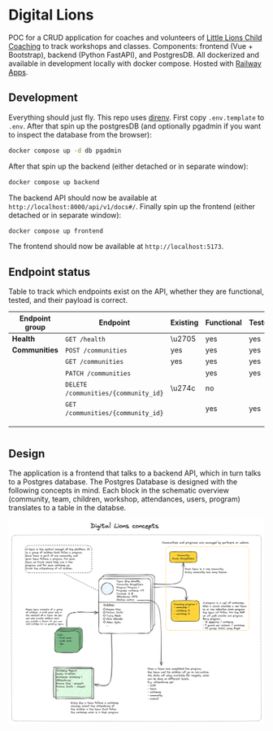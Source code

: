 # Digital Lions

POC for a CRUD application for coaches and volunteers of [Little Lions Child Coaching](https://littlelionschildcoaching.com/) to track workshops and classes. Components: frontend (Vue + Bootstrap), backend (Python FastAPI), and PostgresDB. All dockerized and available in development locally with docker compose. Hosted with [Railway Apps](https://railway.app/).


## Development

Everything should just fly. This repo uses [direnv](https://direnv.net/). First copy `.env.template` to `.env`. After that spin up the postgresDB (and optionally pgadmin if you want to inspect the database from the browser):
```bash
docker compose up -d db pgadmin
```
After that spin up the backend (either detached or in separate window):
```bash
docker compose up backend
```
The backend API should now be available at `http://localhost:8000/api/v1/docs#/`. Finally spin up the frontend (either detached or in separate window):
```bash
docker compose up frontend
```
The frontend should now be available at `http://localhost:5173`.

## Endpoint status

Table to track which endpoints exist on the API, whether they are functional, tested, and their payload is correct.

| Endpoint group  | Endpoint                             | Existing | Functional | Tested | Payload/response final |
|-----------------|--------------------------------------|----------|------------|--------|------------------------|
| **Health**      | `GET /health`                        | \u2705   | yes        | yes    | yes                    |
| **Communities** | `POST /communities`                  | yes      | yes        | yes    | yes                    |
|                 | `GET /communities`                   | yes      | yes        | yes    | yes                    |
|                 | `PATCH /communities`                 |          | yes        | yes    | yes                    |
|                 | `DELETE /communities/{community_id}` | \u274c   | no         |        |                        |
|                 | `GET /communities/{community_id}`    |          | yes        | yes    |                        |
|                 |                                      |          |            |        |                        |
|                 |                                      |          |            |        |                        |
|                 |                                      |          |            |        |                        |

#
## Design

The application is a frontend that talks to a backend API, which in turn talks to a Postgres database. The Postgres Database is designed with the following concepts in mind. Each block in the schematic overview (community, team, children, workshop, attendances, users, program) translates to a table in the databse.

![Database Schema](./docs/concept.png)
